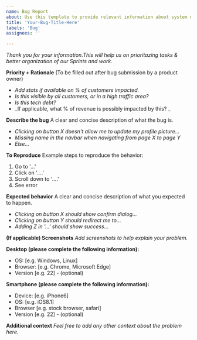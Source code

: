 ```yaml
---
name: Bug Report
about: Use this template to provide relevant information about system malfunction. We track bug reports consistently.
title: 'Your-Bug-Title-Here'
labels: 'Bug'
assignees: ''

---
```


_Thank you for your information.This will help us on prioritazing tasks & better organization of our Sprints and work._
 
**Priority + Rationale**
(To be filled out after bug submission by a product owner)
- _Add stats if available on % of customers impacted._
- _Is this visible by all customers, or in a high traffic area?_
- _Is this tech debt?_
- _If applicable, what % of revenue is possibly impacted by this? _

**Describe the bug**
A clear and concise description of what the bug is.
- _Clicking on button X doesn't allow me to update my profile picture..._
- _Missing name in the navbar when navigating from page X to page Y_
- _Else..._

**To Reproduce**
Example steps to reproduce the behavior:
1. Go to '...'
2. Click on '....'
3. Scroll down to '....'
4. See error

**Expected behavior**
A clear and concise description of what you expected to happen.
- _Clicking on button X should show confirm dialog..._
- _Clicking on button Y should redirect me to..._
- _Adding Z in '...' should show success..._

**(If applicable) Screenshots**
_Add screenshots to help explain your problem._

**Desktop (please complete the following information):**
 - OS: [e.g. Windows, Linux]
 - Browser: [e.g. Chrome, Microsoft Edge]
 - Version [e.g. 22] - (optional)

**Smartphone (please complete the following information):**
 - Device: [e.g. iPhone6]
 - OS: [e.g. iOS8.1]
 - Browser [e.g. stock browser, safari]
 - Version [e.g. 22] - (optional)

**Additional context**
_Feel free to add any other context about the problem here._
